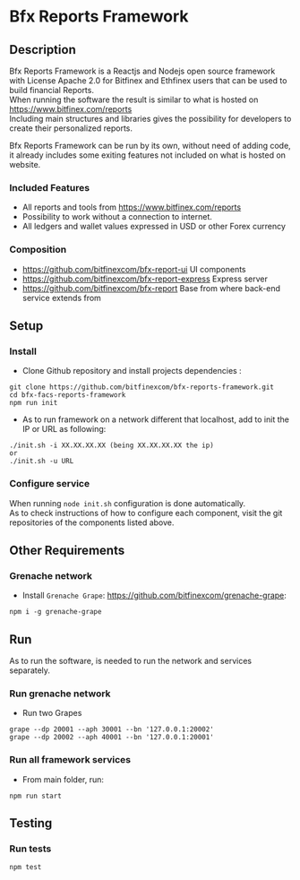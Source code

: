# Bfx Reports Framework

## Description

Bfx Reports Framework is a Reactjs and Nodejs open source framework with License Apache 2.0 for Bitfinex and Ethfinex users that can be used to build financial Reports. </br>
When running the software the result is similar to what is hosted on https://www.bitfinex.com/reports </br>
Including main structures and libraries gives the possibility for developers to create their personalized reports. </br>

Bfx Reports Framework can be run by its own, without need of adding code, it already includes some exiting features not included on what is hosted on website.

### Included Features
- All reports and tools from https://www.bitfinex.com/reports
- Possibility to work without a connection to internet.
- All ledgers and wallet values expressed in USD or other Forex currency

### Composition
- https://github.com/bitfinexcom/bfx-report-ui UI components
- https://github.com/bitfinexcom/bfx-report-express Express server
- https://github.com/bitfinexcom/bfx-report Base from where back-end service extends from

## Setup

### Install

- Clone Github repository and install projects dependencies :

```console
git clone https://github.com/bitfinexcom/bfx-reports-framework.git
cd bfx-facs-reports-framework
npm run init
```
- As to run framework on a network different that localhost, add to init the IP or URL as following:

```console
./init.sh -i XX.XX.XX.XX (being XX.XX.XX.XX the ip)
or
./init.sh -u URL
```

### Configure service

When running `node init.sh` configuration is done automatically. </br>
As to check instructions of how to configure each component, visit the git repositories of the components listed above.

## Other Requirements

### Grenache network

- Install `Grenache Grape`: <https://github.com/bitfinexcom/grenache-grape>:

```console
npm i -g grenache-grape
```

## Run

As to run the software, is needed to run the network and services separately.

### Run grenache network

- Run two Grapes

```console
grape --dp 20001 --aph 30001 --bn '127.0.0.1:20002'
grape --dp 20002 --aph 40001 --bn '127.0.0.1:20001'
```

### Run all framework services

- From main folder, run:

```console
npm run start
```


## Testing

### Run tests

```console
npm test
```
